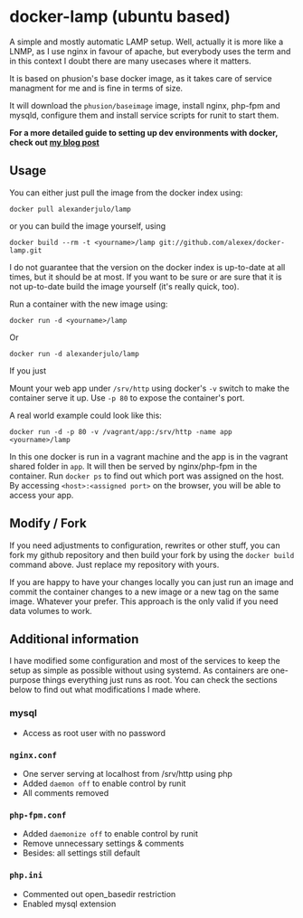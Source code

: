# docker-lamp (ubuntu based)
A simple and mostly automatic LAMP setup. Well, actually it is more like a LNMP, as I use nginx in favour of apache, but everybody uses the term and in this context I doubt there are many usecases where it matters.

It is based on phusion's base docker image, as it takes care of service managment for me and is fine in terms of size.

It will download the `phusion/baseimage` image, install nginx, php-fpm and mysqld, configure them and install service scripts for runit to start them.

**For a more detailed guide to setting up dev environments with docker, check out [my blog post](https://julo.ch/blog/docker-dev-environment)**

## Usage
You can either just pull the image from the docker index using:

    docker pull alexanderjulo/lamp

or you can build the image yourself, using

    docker build --rm -t <yourname>/lamp git://github.com/alexex/docker-lamp.git

I do not guarantee that the version on the docker index is up-to-date at all times, but it should be at most. If you want to be sure or are sure that it is not up-to-date build the image yourself (it's really quick, too).

Run a container with the new image using:

    docker run -d <yourname>/lamp

Or
    
    docker run -d alexanderjulo/lamp

If you just

Mount your web app under `/srv/http` using docker's `-v` switch to make the container serve it up. Use `-p 80` to expose the container's port.

A real world example could look like this:

    docker run -d -p 80 -v /vagrant/app:/srv/http -name app <yourname>/lamp

In this one docker is run in a vagrant machine and the app is in the vagrant shared folder in `app`. It will then be served by nginx/php-fpm in the container. Run `docker ps` to find out which port was assigned on the host. By accessing `<host>:<assigned port>` on the browser, you will be able to access your app.

## Modify / Fork
If you need adjustments to configuration, rewrites or other stuff, you can fork my github repository and then build your fork by using the `docker build` command above. Just replace my repository with yours.

If you are happy to have your changes locally you can just run an image and commit the container changes to a new image or a new tag on the same image. Whatever your prefer. This approach is the only valid if you need data volumes to work.

## Additional information
I have modified some configuration and most of the services to keep the setup as simple as possible without using systemd. As containers are one-purpose things everything just runs as root. You can check the sections below to find out what modifications I made where.

### mysql
* Access as root user with no password

### `nginx.conf`
* One server serving at localhost from /srv/http using php
* Added `daemon off` to enable control by runit
* All comments removed

### `php-fpm.conf`
* Added `daemonize off` to enable control by runit
* Remove unnecessary settings & comments
* Besides: all settings still default

### `php.ini`
* Commented out open_basedir restriction
* Enabled mysql extension
